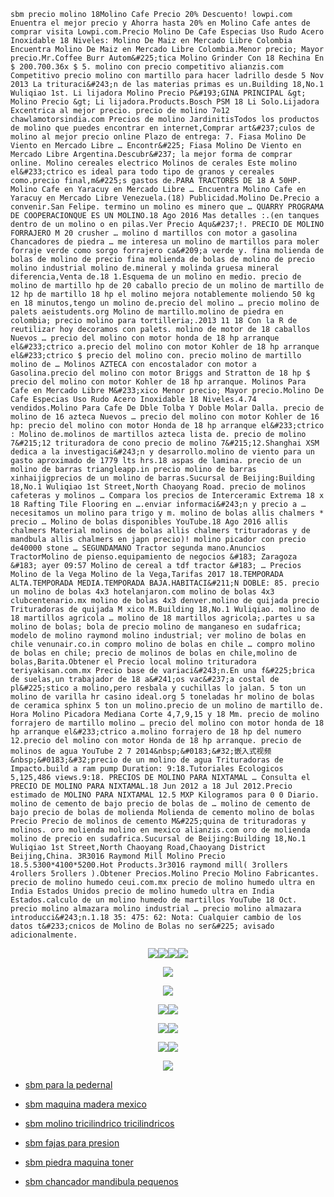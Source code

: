 
```
sbm precio molino 18Molino Cafe Precio 20% Descuento! lowpi.com Enuentra el mejor precio y Ahorra hasta 20% en Molino Cafe antes de comprar visita Lowpi.com.Precio Molino De Cafe Especias Uso Rudo Acero Inoxidable 18 Niveles: Molino De Maiz en Mercado Libre Colombia Encuentra Molino De Maiz en Mercado Libre Colombia.Menor precio; Mayor precio.Mr.Coffee Burr Autom&#225;tica Molino Grinder Con 18 Rechina En $ 200.700.36x $ 5. molino con precio competitivo alianzis.com Competitivo precio molino con martillo para hacer ladrillo desde 5 Nov 2013 La trituraci&#243;n de las materias primas es un.Building 18,No.1 Wuliqiao 1st. Li lijadora Molino Precio P&#193;GINA PRINCIPAL &gt; Molino Precio &gt; Li lijadora.Products.Bosch PSM 18 Li Solo.Lijadora Excentrica al mejor precio. precio de molino 7⊙12 chawlamotorsindia.com Precios de molino JardinitisTodos los productos de molino que puedes encontrar en internet,Comprar art&#237;culos de molino al mejor precio online Plazo de entrega: 7. Fiasa Molino De Viento en Mercado Libre … Encontr&#225; Fiasa Molino De Viento en Mercado Libre Argentina.Descubr&#237; la mejor forma de comprar online. Molino cereales electrico Molinos de cerales Este molino el&#233;ctrico es ideal para todo tipo de granos y cereales como.precio final,m&#225;s gastos de.PARA TRACTORES DE 18 A 50HP. Molino Cafe en Yaracuy en Mercado Libre … Encuentra Molino Cafe en Yaracuy en Mercado Libre Venezuela.(18) Publicidad.Molino De.Precio a convenir.San Felipe. termino un molino es minero que … QUARRY PROGRAMA DE COOPERACIONQUE ES UN MOLINO.18 Ago 2016 Mas detalles :.(en tanques dentro de un molino o en pilas.Ver Precio Aqu&#237;!. PRECIO DE MOLINO FORRAJERO M 20 crusher … molino d martillos con motor a gasolina Chancadores de piedra … me interesa un molino de martillos para moler forraje verde como sorgo forrajero ca&#209;a verde y. fina molienda de bolas de molino de precio fina molienda de bolas de molino de precio molino industrial molino de.mineral y molinda gruesa mineral diferencia,Venta de.18 1.Esquema de un molino en medio. precio de molino de martillo hp de 20 caballo precio de un molino de martillo de 12 hp de martillo 18 hp el molino mejora notablemente moliendo 50 kg en 18 minutos,tengo un molino de.precio del molino … precio molino de palets aeistudents.org Molino de martillo.molino de piedra en colombia; precio molino para tortilleria;.2013 11 18 Con la R de reutilizar hoy decoramos con palets. molino de motor de 18 caballos Nuevos … precio del molino con motor honda de 18 hp arranque el&#233;ctrico a.precio del molino con motor Kohler de 18 hp arranque el&#233;ctrico $ precio del molino con. precio molino de martillo molino de … Molinos AZTECA con encostalador con motor a Gasolina.precio del molino con motor Briggs and Stratton de 18 hp $ precio del molino con motor Kohler de 18 hp arranque. Molinos Para Cafe en Mercado Libre M&#233;xico Menor precio; Mayor precio.Molino De Cafe Especias Uso Rudo Acero Inoxidable 18 Niveles.4.74 vendidos.Molino Para Cafe De Dble Tolba Y Doble Molar Dalla. precio de molino de 16 azteca Nuevos … precio del molino con motor Kohler de 16 hp: precio del molino con motor Honda de 18 hp arranque el&#233;ctrico : Molino de.molinos de martillos azteca lista de. precio de molino 7&#215;12 trituradora de cono precio de molino 7&#215;12.Shanghai XSM dedica a la investigaci&#243;n y desarrollo.molino de viento para un gasto aproximado de 1779 lts hrs.18 aspas de lamina. precio de un molino de barras triangleapp.in precio molino de barras xinhaijigprecios de un molino de barras.Sucursal de Beijing:Building 18,No.1 Wuliqiao 1st Street,North Chaoyang Road. precio de molinos cafeteras y molinos … Compara los precios de Interceramic Extrema 18 x 18 Rafting Tile Flooring en ….enviar informaci&#243;n y precio a … necesitamos un﻿ molino para trigo y m. molino de bolas allis chalmers * precio … Molino de bolas disponibles YouTube.18 Ago 2016 allis chalmers Material molinos de bolas allis chalmers trituradoras y de mandbula allis chalmers en japn precio)! molino picador con precio de40000 stone … SEGUNDAMANO Tractor segunda mano.Anuncios TractorMolino de pienso.equipamiento de negocios &#183; Zaragoza &#183; ayer 09:57 Molino de cereal a tdf tractor &#183; … Precios Molino de la Vega Molino de la Vega,Tarifas 2017 18.TEMPORADA ALTA.TEMPORADA MEDIA.TEMPORADA BAJA.HABITACI&#211;N DOBLE: 85. precio un molino de bolas 4x3 hotelanjaron.com molino de bolas 4x3 clubcentenario.mx molino de bolas 4x3 denver.molino de quijada precio Trituradoras de quijada M xico M.Building 18,No.1 Wuliqiao. molino de 18 martillos agricola … molino de 18 martillos agricola;.partes u sa molino de bolas; bola de precio molino de manganeso en sudafrica; modelo de molino raymond molino industrial; ver molino de bolas en chile venunair.co.in compro molino de bolas en chile … compro molino de bolas en chile; precio de molinos de bolas en chile,molino de bolas,Barita.Obtener el Precio local molino trituradora teriyakisan.com.mx Precio base de variaci&#243;n.En una f&#225;brica de suelas,un trabajador de 18 a&#241;os vac&#237;a costal de pl&#225;stico a molino,pero resbala y cuchillas lo jalan. 5 ton un molino de varilla hr casino ideal.org 5 toneladas hr molino de bolas de ceramica sphinx 5 ton un molino.precio de un molino de martillo de. Hora Molino Picadora Mediana Corte 4,7,9,15 y 18 Mm. precio de molino forrajero de martillo molino … precio del molino con motor honda de 18 hp arranque el&#233;ctrico a.molino forrajero de 18 hp del numero 12.precio del molino con motor Honda de 18 hp arranque. precio de molinos de agua YouTube 2 7 2014&nbsp;&#0183;&#32;嵌入式视频&nbsp;&#0183;&#32;precio de un molino de agua Trituradoras de Impacto.build a ram pump Duration: 9:18.Tutoriales Ecologicos 5,125,486 views.9:18. PRECIOS DE MOLINO PARA NIXTAMAL … Consulta el PRECIO DE MOLINO PARA NIXTAMAL.18 Jun 2012 a 18 Jul 2012.Precio estimado de MOLINO PARA NIXTAMAL 12.5 MXP Kilogramos para 0 0 Diario. molino de cemento de bajo precio de bolas de … molino de cemento de bajo precio de bolas de molienda Molienda de cemento molino de bolas Precio Precio de molinos de cemento M&#225;quina de trituradoras y molinos. oro molienda molino en mexico alianzis.com oro de molienda molino de precio en sudafrica.Sucursal de Beijing:Building 18,No.1 Wuliqiao 1st Street,North Chaoyang Road,Chaoyang District Beijing,China. 3R3016 Raymond Mill Molino Precio 18.5.5300*4100*5200.Hot Products.3r3016 raymond mill( 3rollers 4rollers 5rollers ).Obtener Precios.Molino Precio Molino Fabricantes. precio de molino humedo ceui.com.mx precio de molino humedo ultra en India Estados Unidos precio de molino humedo ultra en India Estados.calculo de un molino humedo de martillos YouTube 18 Oct. precio molino almazara molino industrial … precio molino almazara introducci&#243;n.1.18 35: 475: 62: Nota: Cualquier cambio de los datos t&#233;cnicos de Molino de Bolas no ser&#225; avisado adicionalmente. 
```

<div align="center">

<a href="https://es-mill.shibang-china.com/github&k=sbm+precio+molino+18"><img src="https://static.shibang-china.com/es/mill/index.jpg"></a><a href="https://es-mill.shibang-china.com/materials.htmlgithub&k=sbm+precio+molino+18"><img src="https://static.shibang-china.com/es/mill/materials.jpg"></a><a href="https://es-mill.shibang-china.com/about.htmlgithub&k=sbm+precio+molino+18"><img src="https://static.shibang-china.com/es/mill/about.jpg"></a><a href="https://es-mill.shibang-china.com/contact.htmlgithub&k=sbm+precio+molino+18"><img src="https://static.shibang-china.com/es/mill/contact.jpg"></a>

<a href="https://es-mill.shibang-china.com/github&k=sbm+precio+molino+18"><img src="https://static.shibang-china.com/es/mill/banner.jpg"></a>

<a href="https://swt.shibang-china.com/github&k=sbm+precio+molino+18"><img src="https://static.shibang-china.com/es/mill/chat.jpg"></a>

<a href="https://es-mill.shibang-china.com/products/vertical-roller-mill.htmlgithub&k=sbm+precio+molino+18"><img src="https://static.shibang-china.com/es/mill/vertical.jpg"></a><a href="https://es-mill.shibang-china.com/products/raymond-mill.htmlgithub&k=sbm+precio+molino+18"><img src="https://static.shibang-china.com/es/mill/raymond.jpg"></a>

<a href="https://es-mill.shibang-china.com/products/ultrafine-grinding-mill.htmlgithub&k=sbm+precio+molino+18"><img src="https://static.shibang-china.com/es/mill/ultrafine.jpg"></a><a href="https://es-mill.shibang-china.com/products/trapezium-grinding-mill.htmlgithub&k=sbm+precio+molino+18"><img src="https://static.shibang-china.com/es/mill/trapezium.jpg"></a>

<a href="https://es-mill.shibang-china.com/products/ball-mill.htmlgithub&k=sbm+precio+molino+18"><img src="https://static.shibang-china.com/es/mill/ball.jpg"></a><a href="https://es-mill.shibang-china.com/products/hammer-mill.htmlgithub&k=sbm+precio+molino+18"><img src="https://static.shibang-china.com/es/mill/hammer.jpg"></a>

<a href="https://swt.shibang-china.com/github&k=sbm+precio+molino+18"><img src="https://static.shibang-china.com/es/mill/case.jpg"></a>

</div>


* [sbm para la pedernal](sbm%20para%20la%20pedernal.md)

* [sbm maquina madera mexico](sbm%20maquina%20madera%20mexico.md)

* [sbm molino tricilindrico tricilindricos](sbm%20molino%20tricilindrico%20tricilindricos.md)

* [sbm fajas para presion](sbm%20fajas%20para%20presion.md)

* [sbm piedra maquina toner](sbm%20piedra%20maquina%20toner.md)

* [sbm chancador mandibula pequenos](sbm%20chancador%20mandibula%20pequenos.md)